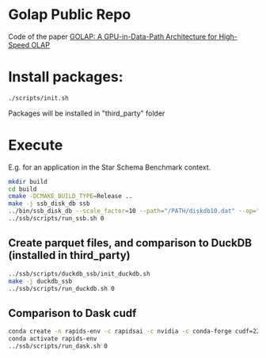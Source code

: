 # Golap Public Repo
Code of the paper [GOLAP: A GPU-in-Data-Path Architecture for High-Speed OLAP](https://dl.acm.org/doi/10.1145/3698812)

# Install packages:
```bash
./scripts/init.sh
```
Packages will be installed in "third_party" folder

# Execute
E.g. for an application in the Star Schema Benchmark context. 
```bash
mkdir build
cd build
cmake -DCMAKE_BUILD_TYPE=Release ..
make -j ssb_disk_db ssb
../bin/ssb_disk_db --scale_factor=10 --path="/PATH/diskdb10.dat" --op="write" --format=binary
../ssb/scripts/run_ssb.sh 0
```

## Create parquet files, and comparison to DuckDB (installed in third_party)
```bash
../ssb/scripts/duckdb_ssb/init_duckdb.sh
make -j duckdb_ssb
../ssb/scripts/run_duckdb.sh 0
```

## Comparison to Dask cudf
```bash
conda create -n rapids-env -c rapidsai -c nvidia -c conda-forge cudf=22.10 dask-cudf=22.10 python=3.8 cudatoolkit=11.4
conda activate rapids-env
../ssb/scripts/run_dask.sh 0
```

